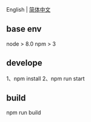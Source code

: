 English | [简体中文](./README.zh-CN.md)

##  base env
node > 8.0  npm > 3


##  develope
1、npm install 
2、npm run start 

## build
npm run build

